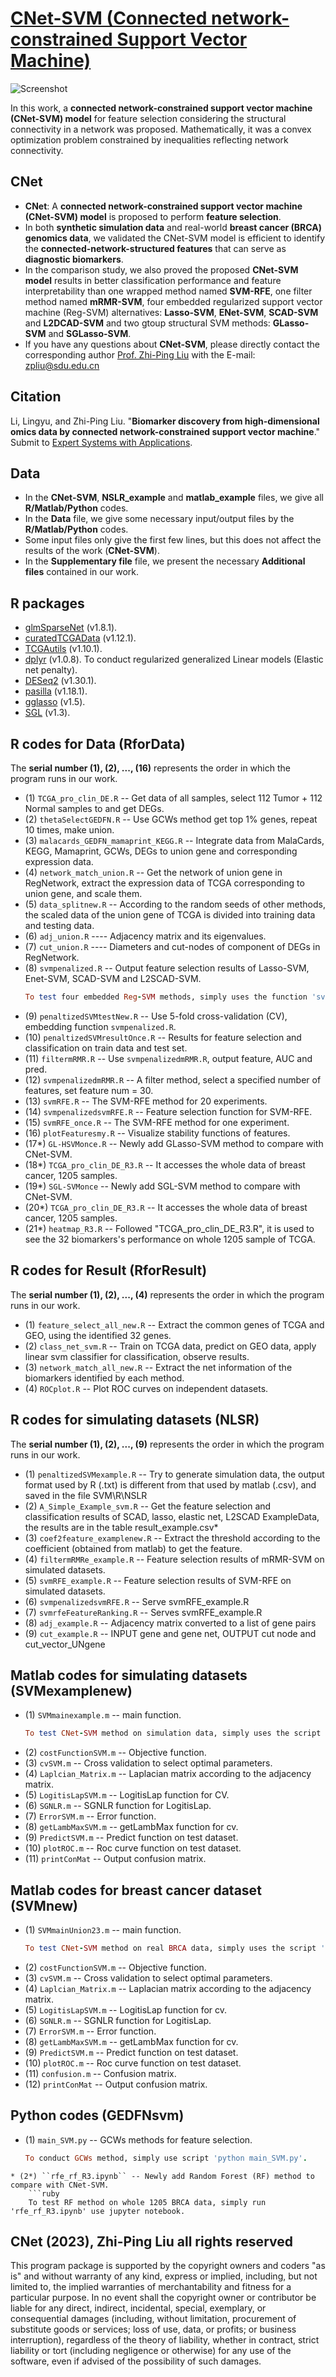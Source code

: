 # [CNet-SVM (Connected network-constrained Support Vector Machine)](https://github.com/zpliulab/CNet-SVM)

![Screenshot](Data/framework.jpg)

In this work, a **connected network-constrained support vector machine (CNet-SVM) model** for feature selection considering the structural connectivity in a network was proposed. Mathematically, it was a convex optimization problem constrained by inequalities reflecting network connectivity.


## CNet
<!--START_SECTION:news-->
* **CNet**: A **connected network-constrained support vector machine (CNet-SVM) model** is proposed to perform **feature selection**. 
* In both **synthetic simulation data** and real-world **breast cancer (BRCA) genomics data**, we validated the CNet-SVM model is efficient to identify the **connected-network-structured features** that can serve as **diagnostic biomarkers**.
* In the comparison study, we also proved the proposed **CNet-SVM model** results in better classification performance and feature interpretability than one wrapped method named **SVM-RFE**, one filter method named **mRMR-SVM**, four embedded regularized support vector machine (Reg-SVM) alternatives: **Lasso-SVM**, **ENet-SVM**, **SCAD-SVM** and **L2DCAD-SVM** and two gtoup structural SVM methods: **GLasso-SVM** and **SGLasso-SVM**.
* If you have any questions about **CNet-SVM**, please directly contact the corresponding author [Prof. Zhi-Ping Liu](https://scholar.google.com/citations?user=zkBXb_kAAAAJ&hl=zh-CN&oi=ao) with the E-mail: zpliu@sdu.edu.cn
<!--END_SECTION:news-->


## Citation
Li, Lingyu, and Zhi-Ping Liu. "**Biomarker discovery from high-dimensional omics data by connected network-constrained support vector machine**." Submit to [Expert Systems with Applications](https://www.journals.elsevier.com/expert-systems-with-applications/).  


## Data
<!--START_SECTION:news-->
* In the **CNet-SVM**, **NSLR_example** and **matlab_example** files, we give all **R/Matlab/Python** codes. 
* In the **Data** file, we give some necessary input/output files by the **R/Matlab/Python** codes. 
* Some input files only give the first few lines, but this does not affect the results of the work (**CNet-SVM**).
* In the **Supplementary file** file, we present the necessary **Additional files** contained in our work. 
<!--END_SECTION:news-->


## R packages
* [glmSparseNet](https://bioconductor.org/packages/release/bioc/html/glmSparseNet.html) (v1.8.1). 
* [curatedTCGAData](https://www.bioconductor.org/packages/release/data/experiment/html/curatedTCGAData.html) (v1.12.1). 
* [TCGAutils](https://bioconductor.org/packages/release/bioc/html/TCGAutils.html) (v1.10.1). 
* [dplyr](https://cran.r-project.org/web/packages/dtplyr/index.html) (v1.0.8). To conduct regularized generalized Linear models (Elastic net penalty).
* [DESeq2](https://bioconductor.org/packages/release/bioc/html/DESeq2.html) (v1.30.1). 
* [pasilla](https://bioconductor.org/packages/release/data/experiment/html/pasilla.html) (v1.18.1). 
* [gglasso](https://cran.r-project.org/web/packages/gglasso/) (v1.5). 
* [SGL](https://cran.r-project.org/web/packages/SGL/) (v1.3). 


## R codes for Data (RforData)
The **serial number (1), (2), ..., (16)** represents the order in which the program runs in our work. 
<!--START_SECTION:news-->
* (1) ``TCGA_pro_clin_DE.R``  --  Get data of all samples, select 112 Tumor + 112 Normal samples to and get DEGs.
* (2) ``thetaSelectGEDFN.R``  --  Use GCWs method get top 1% genes, repeat 10 times, make union.
* (3) ``malacards_GEDFN_mamaprint_KEGG.R``  --  Integrate data from MalaCards, KEGG, Mamaprint, GCWs, DEGs to union gene and corresponding expression data.
* (4) ``network_match_union.R``  --  Get the network of union gene in RegNetwork, extract the expression data of TCGA corresponding to union gene, and scale them.
* (5) ``data_splitnew.R``  --  According to the random seeds of other methods, the scaled data of the union gene of TCGA is divided into training data and testing data.
* (6) ``adj_union.R`` ---- Adjacency matrix and its eigenvalues.
* (7) ``cut_union.R`` ---- Diameters and cut-nodes of component of DEGs in RegNetwork.
* (8) ``svmpenalized.R`` -- Output feature selection results of Lasso-SVM, Enet-SVM, SCAD-SVM and L2SCAD-SVM.
    ```ruby
    To test four embedded Reg-SVM methods, simply uses the function 'svmpenalized.R'.
    ```
* (9) ``penaltizedSVMtestNew.R`` -- Use 5-fold cross-validation (CV), embedding function ``svmpenalized.R``.
* (10) ``penaltizedSVMresultOnce.R`` -- Results for feature selection and classification on train data and test set.
* (11) ``filtermRMR.R`` -- Use ``svmpenalizedmRMR.R``, output feature, AUC and pred.
* (12) ``svmpenalizedmRMR.R`` -- A filter method, select a specified number of features, set feature num = 30.
* (13) ``svmRFE.R`` -- The SVM-RFE method for 20 experiments.
* (14) ``svmpenalizedsvmRFE.R`` -- Feature selection function for SVM-RFE.
* (15) ``svmRFE_once.R``  -- The SVM-RFE method for one experiment.
* (16) ``plotFeaturesmy.R`` -- Visualize stability functions of features.
* (17*) ``GL-HSVMonce.R`` -- Newly add GLasso-SVM method to compare with CNet-SVM.
* (18*) ``TCGA_pro_clin_DE_R3.R`` -- It accesses the whole data of breast cancer, 1205 samples.
* (19*) ``SGL-SVMonce`` -- Newly add SGL-SVM method to compare with CNet-SVM.
* (20*) ``TCGA_pro_clin_DE_R3.R`` -- It accesses the whole data of breast cancer, 1205 samples.
* (21*) ``heatmap_R3.R`` -- Followed "TCGA_pro_clin_DE_R3.R", it is used to see the 32 biomarkers's performance on whole 1205 sample of TCGA.
<!--END_SECTION:news-->


## R codes for Result (RforResult)
The **serial number (1), (2), ..., (4)** represents the order in which the program runs in our work. 
<!--START_SECTION:news-->
* (1) ``feature_select_all_new.R`` -- Extract the common genes of TCGA and GEO, using the identified 32 genes. 
* (2) ``class_net_svm.R`` -- Train on TCGA data, predict on GEO data, apply linear svm classifier for classification, observe results.
* (3) ``network_match_all_new.R`` -- Extract the net information of the biomarkers identified by each method.
* (4) ``ROCplot.R`` -- Plot ROC curves on independent datasets.
<!--END_SECTION:news-->


## R codes for simulating datasets (NLSR)
The **serial number (1), (2), ..., (9)** represents the order in which the program runs in our work. 
<!--START_SECTION:news-->
* (1) ``penaltizedSVMexample.R`` -- Try to generate simulation data, the output format used by R (.txt) is different from that used by matlab (.csv), and saved in the file SVM\R\NSLR
* (2) ``A_Simple_Example_svm.R`` -- Get the feature selection and classification results of SCAD, lasso, elastic net, L2SCAD ExampleData, the results are in the table result_example.csv* 
* (3) ``coef2feature_examplenew.R`` -- Extract the threshold according to the coefficient (obtained from matlab) to get the feature.
* (4) ``filtermRMRe_example.R`` -- Feature selection results of mRMR-SVM on simulated datasets.
* (5) ``svmRFE_example.R`` -- Feature selection results of SVM-RFE on simulated datasets.
* (6) ``svmpenalizedsvmRFE.R`` -- Serve svmRFE_example.R
* (7) ``svmrfeFeatureRanking.R`` -- Serves svmRFE_example.R
* (8) ``adj_example.R`` -- Adjacency matrix converted to a list of gene pairs
* (9) ``cut_example.R`` -- INPUT gene and gene net, OUTPUT cut node and cut_vector_UNgene
<!--END_SECTION:news-->


## Matlab codes for simulating datasets (SVMexamplenew)
<!--START_SECTION:news-->
* (1) ``SVMmainexample.m`` -- main function.
    ```ruby
    To test CNet-SVM method on simulation data, simply uses the script 'matlab -r SVMmainexample.m'.
    ```
* (2) ``costFunctionSVM.m`` -- Objective function.
* (3) ``cvSVM.m`` -- Cross validation to select optimal parameters.
* (4) ``Laplcian_Matrix.m`` -- Laplacian matrix according to the adjacency matrix.
* (5) ``LogitisLapSVM.m`` -- LogitisLap function for CV.
* (6) ``SGNLR.m`` -- SGNLR function for LogitisLap.
* (7) ``ErrorSVM.m`` -- Error function.
* (8) ``getLambMaxSVM.m`` -- getLambMax function for cv.
* (9) ``PredictSVM.m`` -- Predict function on test dataset.
* (10) ``plotROC.m`` -- Roc curve function on test dataset.
* (11) ``printConMat`` -- Output confusion matrix.
<!--END_SECTION:news-->


## Matlab codes for breast cancer dataset (SVMnew)
<!--START_SECTION:news-->
* (1) ``SVMmainUnion23.m`` -- main function.
    ```ruby
    To test CNet-SVM method on real BRCA data, simply uses the script 'matlab -r SVMmainUnion23.m'.
    ```
* (2) ``costFunctionSVM.m`` -- Objective function.
* (3) ``cvSVM.m`` -- Cross validation to select optimal parameters.
* (4) ``Laplcian_Matrix.m`` -- Laplacian matrix according to the adjacency matrix.
* (5) ``LogitisLapSVM.m`` -- LogitisLap function for cv.
* (6) ``SGNLR.m`` -- SGNLR function for LogitisLap.
* (7) ``ErrorSVM.m`` -- Error function.
* (8) ``getLambMaxSVM.m`` -- getLambMax function for cv.
* (9) ``PredictSVM.m`` -- Predict function on test dataset.
* (10) ``plotROC.m`` -- Roc curve function on test dataset.
* (11) ``confusion.m`` -- Confusion matrix. 
* (12) ``printConMat`` -- Output confusion matrix.
<!--END_SECTION:news-->


## Python codes (GEDFNsvm)
<!--START_SECTION:news-->
* (1) ``main_SVM.py`` -- GCWs methods for feature selection.
    ```ruby
    To conduct GCWs method, simply use script 'python main_SVM.py'.
```
* (2*) ``rfe_rf_R3.ipynb`` -- Newly add Random Forest (RF) method to compare with CNet-SVM.
    ```ruby
    To test RF method on whole 1205 BRCA data, simply run 'rfe_rf_R3.ipynb' use jupyter notebook.
```

<!--END_SECTION:news-->



## CNet (2023), Zhi-Ping Liu all rights reserved
This program package is supported by the copyright owners and coders "as is" and without warranty of any kind, express or implied, including, but not limited to, the implied warranties of merchantability and fitness for a particular purpose. In no event shall the copyright owner or contributor be liable for any direct, indirect, incidental, special, exemplary, or consequential damages (including, without limitation, procurement of substitute goods or services; loss of use, data, or profits; or business interruption), regardless of the theory of liability, whether in contract, strict liability or tort (including negligence or otherwise) for any use of the software, even if advised of the possibility of such damages.
